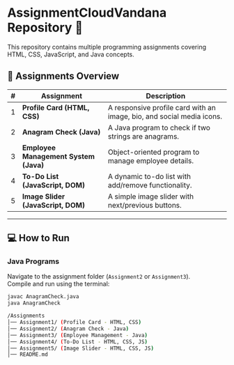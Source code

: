 # AssignmentCloudVandana Repository 📂

This repository contains multiple programming assignments covering HTML, CSS, JavaScript, and Java concepts.

## 📌 Assignments Overview  

| #  | Assignment                           | Description  |
|----|---------------------------------|---------------------------|
| 1  | **Profile Card (HTML, CSS)**     | A responsive profile card with an image, bio, and social media icons. |
| 2  | **Anagram Check (Java)**         | A Java program to check if two strings are anagrams. |
| 3  | **Employee Management System (Java)** | Object-oriented program to manage employee details. |
| 4  | **To-Do List (JavaScript, DOM)** | A dynamic to-do list with add/remove functionality. |
| 5  | **Image Slider (JavaScript, DOM)** | A simple image slider with next/previous buttons. |

---

## 💻 How to Run  

### **Java Programs**  
Navigate to the assignment folder (`Assignment2` or `Assignment3`).  
Compile and run using the terminal:

```sh
javac AnagramCheck.java
java AnagramCheck

/Assignments
│── Assignment1/ (Profile Card - HTML, CSS)
│── Assignment2/ (Anagram Check - Java)
│── Assignment3/ (Employee Management - Java)
│── Assignment4/ (To-Do List - HTML, CSS, JS)
│── Assignment5/ (Image Slider - HTML, CSS, JS)
│── README.md

